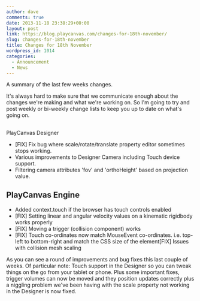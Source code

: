 ```yaml
---
author: dave
comments: true
date: 2013-11-18 23:38:29+00:00
layout: post
link: https://blog.playcanvas.com/changes-for-18th-november/
slug: changes-for-18th-november
title: Changes for 18th November
wordpress_id: 1014
categories:
  - Announcement
  - News
---
```


A summary of the last few weeks changes.

It's always hard to make sure that we communicate enough about the changes we're making and what we're working on. So I'm going to try and post weekly or bi-weekly change lists to keep you up to date on what's going on.

##

PlayCanvas Designer

- [FIX] Fix bug where scale/rotate/translate property editor sometimes stops working.
- Various improvements to Designer Camera including Touch device support.
- Filtering camera attributes 'fov' and 'orthoHeight' based on projection value.

## PlayCanvas Engine

- Added context.touch if the browser has touch controls enabled
- [FIX] Setting linear and angular velocity values on a kinematic rigidbody works properly
- [FIX] Moving a trigger (collision component) works
- [FIX] Touch co-ordinates now match MouseEvent co-ordinates. i.e. top-left to bottom-right and match the CSS size of the element[FIX] Issues with collision mesh scaling

As you can see a round of improvements and bug fixes this last couple of weeks. Of particular note: Touch support in the Designer so you can tweak things on the go from your tablet or phone. Plus some important fixes, trigger volumes can now be moved and they position updates correctly plus a niggling problem we've been having with the scale property not working in the Designer is now fixed.
